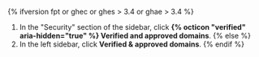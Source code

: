 {% ifversion fpt or ghec or ghes > 3.4 or ghae > 3.4 %}
1. In the "Security" section of the sidebar, click **{% octicon "verified" aria-hidden="true" %} Verified and approved domains**.
{% else %}
1. In the left sidebar, click **Verified & approved domains**.
{% endif %}
